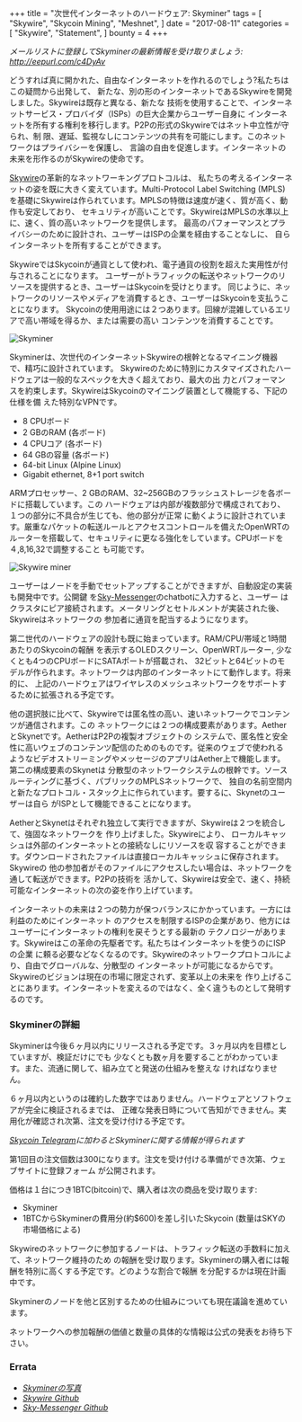 +++
title = "次世代インターネットのハードウェア: Skyminer"
tags = [
    "Skywire",
    "Skycoin Mining",
    "Meshnet",
]
date = "2017-08-11"
categories = [
    "Skywire",
    "Statement",
]
bounty = 4
+++

*メールリストに登録してSkyminerの最新情報を受け取りましょう: http://eepurl.com/c4DyAv*

どうすれば真に開かれた、自由なインターネットを作れるのでしょう?私たちはこの疑問から出発して、
新たな、別の形のインターネットであるSkywireを開発しました。Skywireは既存と異なる、新たな
技術を使用することで、インターネットサービス・プロバイダ（ISPs）の巨大企業からユーザー自身に
インターネットを所有する権利を移行します。P2Pの形式のSkywireではネット中立性が守られ、制
限、遅延、監視なしにコンテンツの共有を可能にします。このネットワークはプライバシーを保護し、
言論の自由を促進します。インターネットの未来を形作るのがSkywireの使命です。

[Skywire](https://github.com/skycoin/skywire)の革新的なネットワーキングプロトコルは、
私たちの考えるインターネットの姿を既に大きく変えています。Multi-Protocol Label Switching 
(MPLS)を基礎にSkywireは作られています。MPLSの特徴は速度が速く、質が高く、動作も安定しており、
セキュリティが高いことです。SkywireはMPLSの水準以上に、速く、質の高いネットワークを提供します。
最高のパフォーマンスとプライバシーのために設計され、ユーザーはISPの企業を経由することなしに、
自らインターネットを所有することができます。

SkywireではSkycoinが通貨として使われ、電子通貨の役割を超えた実用性が付与されることになります。
ユーザーがトラフィックの転送やネットワークのリソースを提供するとき、ユーザーはSkycoinを受けとります。
同じように、ネットワークのリソースやメディアを消費するとき、ユーザーはSkycoinを支払うことになります。
Skycoinの使用用途には２つあります。回線が混雑しているエリアで高い帯域を得るか、または需要の高い
コンテンツを消費することです。

![Skyminer](https://i.imgur.com/ASFEeYi.jpg)

Skyminerは、次世代のインターネットSkywireの根幹となるマイニング機器で、精巧に設計されています。
Skywireのために特別にカスタマイズされたハードウェアは一般的なスペックを大きく超えており、最大の出
力とパフォーマンスを約束します。SkywireはSkycoinのマイニング装置として機能する、下記の仕様を備
えた特別なVPNです。

- 8 CPUボード
- 2 GBのRAM (各ボード)
- 4 CPUコア (各ボード)
- 64 GBの容量 (各ボード)
- 64-bit Linux (Alpine Linux)
- Gigabit ethernet, 8+1 port switch

ARMプロセッサー、2 GBのRAM、32~256GBのフラッシュストレージを各ボードに搭載しています。この
ハードウェアは内部が複数部分で構成されており、１つの部分に不具合が生じても、他の部分が正常
に動くように設計されています。厳重なパケットの転送ルールとアクセスコントロールを備えたOpenWRTの
ルーターを搭載して、セキュリティに更なる強化をしています。CPUボードを４,8,16,32で調整すること
も可能です。

![Skywire miner](https://i.imgur.com/2zj4CUV.jpg)

ユーザーはノードを手動でセットアップすることができますが、自動設定の実装も開発中です。公開鍵
を[Sky-Messenger](https://github.com/skycoin/net)のchatbotに入力すると、ユーザー
はクラスタにピア接続されます。メータリングとセトルメントが実装された後、Skywireはネットワークの
参加者に通貨を配当するようになります。

第二世代のハードウェアの設計も既に始まっています。RAM/CPU/帯域と1時間あたりのSkycoinの報酬
を表示するOLEDスクリーン、OpenWRTルーター, 少なくとも4つのCPUボードにSATAポートが搭載され、
32ビットと64ビットのモデルが作られます。ネットワークは内部のインターネットにて動作します。将来的に、
上記のハードウェアはワイヤレスのメッシュネットワークをサポートするために拡張される予定です。

他の選択肢に比べて、Skywireでは匿名性の高い、速いネットワークでコンテンツが通信されます。この
ネットワークには２つの構成要素があります。AetherとSkynetです。AetherはP2Pの複製オブジェクトの
システムで、匿名性と安全性に高いウェブのコンテンツ配信のためのものです。従来のウェブで使われる
ようなビデオストリーミングやメッセージのアプリはAether上で機能します。第二の構成要素のSkynetは
分散型のネットワークシステムの根幹です。ソースルーティングに基づく、パブリックのMPLSネットワークで、
独自の名前空間内と新たなプロトコル・スタック上に作られています。要するに、Skynetのユーザーは自ら
がISPとして機能できることになります。

AetherとSkynetはそれぞれ独立して実行できますが、Skywireは２つを統合して、強固なネットワークを
作り上げました。Skywireにより、 ローカルキャッシュは外部のインターネットとの接続なしにリソースを収
容することができます。ダウンロードされたファイルは直接ローカルキャッシュに保存されます。Skywireの
他の参加者がそのファイルにアクセスしたい場合は、ネットワークを通して転送ができます。P2Pの技術を
活かして、Skywireは安全で、速く、持続可能なインターネットの次の姿を作り上げています。

インターネットの未来は２つの勢力が保つバランスにかかっています。一方には利益のためにインターネット
のアクセスを制限するISPの企業があり、他方にはユーザーにインターネットの権利を戻そうとする最新の
テクノロジーがあります。Skywireはこの革命の先駆者です。私たちはインターネットを使うのにISPの企業
に頼る必要などなくなるのです。Skywireのネットワークプロトコルにより、自由でグローバルな、分散型の
インターネットが可能になるからです。Skywireのビジョンは現在の市場に限定されず、変革以上の未来を
作り上げることにあります。インターネットを変えるのではなく、全く違うものとして発明するのです。

### Skyminerの詳細

Skyminerは今後６ヶ月以内にリリースされる予定です。３ヶ月以内を目標としていますが、検証だけにでも
少なくとも数ヶ月を要することがわかっています。また、流通に関して、組み立てと発送の仕組みを整えな
ければなりません。

６ヶ月以内というのは確約した数字ではありません。ハードウェアとソフトウェアが完全に検証されるまでは、
正確な発表日時について告知ができません。実用化が確認され次第、注文を受け付ける予定です。

*[Skycoin Telegram](https://t.me/Skycoin)に加わるとSkyminerに関する情報が得られます*

第1回目の注文個数は300になります。注文を受け付ける準備ができ次第、ウェブサイトに登録フォーム
が公開されます。

価格は１台につき1BTC(bitcoin)で、購入者は次の商品を受け取ります:

* Skyminer
* 1BTCからSkyminerの費用分(約$600)を差し引いたSkycoin (数量はSKYの市場価格による)

Skywireのネットワークに参加するノードは、トラフィック転送の手数料に加えて、ネットワーク維持のため
の報酬を受け取ります。Skyminerの購入者には報酬を特別に高くする予定です。どのような割合で報酬
を分配するかは現在計画中です。

Skyminerのノードを他と区別するための仕組みについても現在議論を進めています。

ネットワークへの参加報酬の価値と数量の具体的な情報は公式の発表をお待ち下さい。 

### Errata

- *[Skyminerの写真](https://imgur.com/a/mpnzh)*
- *[Skywire Github](https://github.com/skycoin/skywire)*
- *[Sky-Messenger Github](https://github.com/skycoin/net)*
